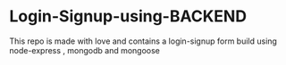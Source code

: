 # Login-Signup-using-BACKEND
This repo is made with love and contains a login-signup form build using node-express , mongodb and mongoose
